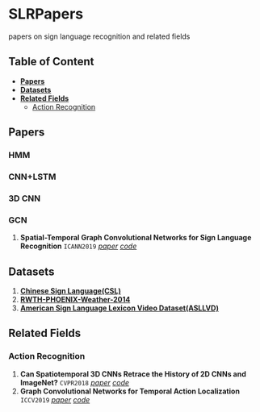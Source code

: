 # SLRPapers
papers on sign language recognition and related fields

## Table of Content

- **[Papers](#papers)**
- **[Datasets](#datasets)**
- **[Related Fields](#related-fields)**
  - [Action Recognition](#action-recognition)

## Papers

### HMM



### CNN+LSTM



### 3D CNN



### GCN

1. **Spatial-Temporal Graph Convolutional Networks for Sign Language Recognition** `ICANN2019` [*paper*](https://arxiv.org/pdf/1901.11164.pdf) [*code*](https://github.com/amorim-cleison/st-gcn-sl)

## Datasets

1. **[Chinese Sign Language(CSL)](http://home.ustc.edu.cn/~pjh/openresources/cslr-dataset-2015/index.html)**
2. **[RWTH-PHOENIX-Weather-2014](https://www-i6.informatik.rwth-aachen.de/~koller/RWTH-PHOENIX/)**
3. **[American Sign Language Lexicon Video Dataset(ASLLVD)](http://www.bu.edu/asllrp/av/dai-asllvd.html)**

## Related Fields

### Action Recognition

1. **Can Spatiotemporal 3D CNNs Retrace the History of 2D CNNs and ImageNet?** `CVPR2018` [*paper*](https://arxiv.org/pdf/1711.09577.pdf) [*code*](https://github.com/kenshohara/3D-ResNets-PyTorch)
2. **Graph Convolutional Networks for Temporal Action Localization** `ICCV2019` [*paper*](https://arxiv.org/pdf/1909.03252) [*code*](https://github.com/Alvin-Zeng/PGCN)

